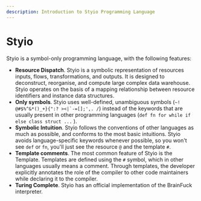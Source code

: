 ```yaml
---
description: Introduction to Styio Programming Language
---
```


# Styio

Styio is a symbol-only programming language, with the following features:

* **Resource Dispatch**. Styio is a symbolic representation of resources inputs, flows, transformations, and outputs. It is designed to deconstruct, reorganise, and compute large complex data warehouse. Styio operates on the basis of a mapping relationship between resource identifiers and instance data structures.&#x20;
* **Only symbols**. Styio uses well-defined, unambiguous symbols (``~! @#$%^&*()_+}{":? ><|`-=[];',. /``) instead of the keywords that are usually present in other programming languages (`def fn for while if else class struct ...` ).&#x20;
* **Symbolic Intuition**. Styio follows the conventions of other languages as much as possible, and conforms to the most basic intuitions. Styio avoids language-specific keywords whenever possible, so you won't see `def` or `fn`, you'll just see the resource `@` and the template `#`.&#x20;
* **Template comments**. The most common feature of Styio is the Template. Templates are defined using the `#` symbol, which in other languages usually means a comment. Through templates, the developer explicitly annotates the role of the compiler to other code maintainers while declaring it to the compiler.&#x20;
* **Turing Complete**. Styio has an official implementation of the BrainFuck interpreter.
